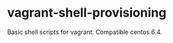 vagrant-shell-provisioning
==========================

Basic shell scripts for vagrant. Compatible centos 6.4.


